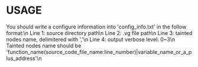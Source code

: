 # USAGE
You should write a configure information into \'config\_info.txt\' in the follow format:\n
Line 1: source directory path\n
Line 2: .vg file path\n
Line 3: tainted nodes name, delimitered with \',\'\n
Line 4: output verbose level: 0~3\n
Tainted nodes name should be \'function\_name(source\_code\_file\_name:line\_number)|variable\_name\_or\_a\_plus\_address\'\n

